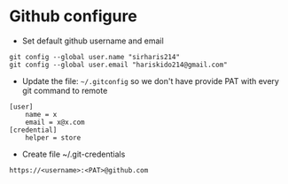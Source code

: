 # Github configure

* Set default github username and email
```shell
git config --global user.name "sirharis214"
git config --global user.email "hariskido214@gmail.com"
```

* Update the file: `~/.gitconfig` so we don't have provide PAT with every git command to remote
```shell
[user]
	name = x
	email = x@x.com
[credential]
	helper = store
```

* Create file ~/.git-credentials
```shell
https://<username>:<PAT>@github.com
```

